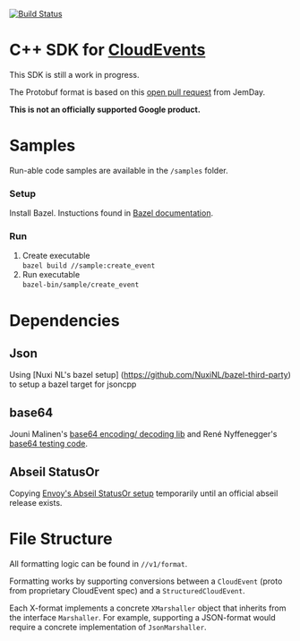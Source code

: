 [![Build Status](https://travis-ci.org/googleinterns/cloudevents-sdk-cpp.svg?branch=master)](https://travis-ci.org/googleinterns/cloudevents-sdk-cpp)

# C++ SDK for [CloudEvents](https://github.com/cloudevents/spec)

This SDK is still a work in progress.

The Protobuf format is based on this [open pull request](https://github.com/JemDay/spec/tree/jd-proto) from JemDay.

**This is not an officially supported Google product.**

# Samples
Run-able code samples are available in the `/samples` folder.

### Setup
Install Bazel. Instuctions found in [Bazel documentation](https://docs.bazel.build/versions/master/install-ubuntu.html).

### Run
1. Create executable <br/>
`bazel build //sample:create_event`
2. Run executable <br/>
`bazel-bin/sample/create_event`

# Dependencies
## Json
Using [Nuxi NL's bazel setup] (https://github.com/NuxiNL/bazel-third-party) to setup a bazel target for jsoncpp

## base64
Jouni Malinen's [base64 encoding/ decoding lib](http://web.mit.edu/freebsd/head/contrib/wpa/src/utils/base64.c) and René Nyffenegger's [base64 testing code](https://github.com/ReneNyffenegger/cpp-base64).

## Abseil StatusOr
Copying [Envoy's Abseil StatusOr setup](https://github.com/envoyproxy/envoy/tree/44eedc792ab64bba2358e0294b53294c6bc30526/third_party/statusor) temporarily until an official abseil release exists.

# File Structure
All formatting logic can be found in `//v1/format`.

Formatting works by supporting conversions between a `CloudEvent` (proto from proprietary CloudEvent spec) and a `StructuredCloudEvent`.

Each X-format implements a concrete `XMarshaller` object that inherits from the interface `Marshaller`. 
For example, supporting a JSON-format would require a concrete implementation of `JsonMarshaller`.
